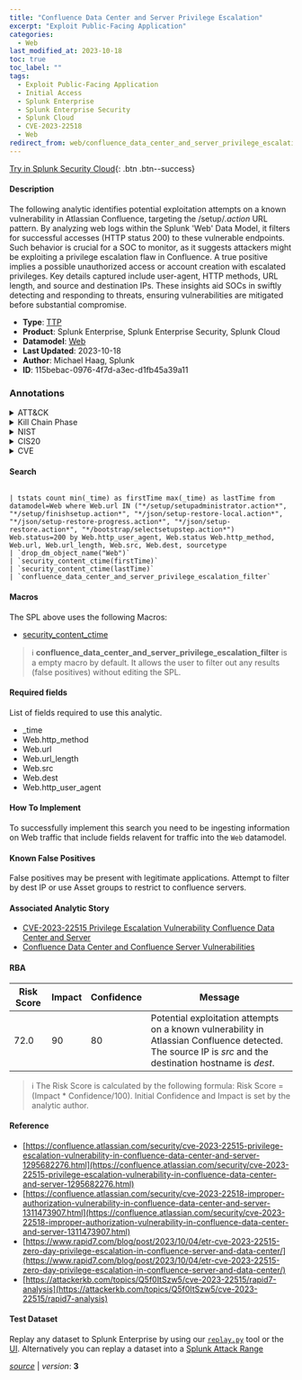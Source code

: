 ```yaml
---
title: "Confluence Data Center and Server Privilege Escalation"
excerpt: "Exploit Public-Facing Application"
categories:
  - Web
last_modified_at: 2023-10-18
toc: true
toc_label: ""
tags:
  - Exploit Public-Facing Application
  - Initial Access
  - Splunk Enterprise
  - Splunk Enterprise Security
  - Splunk Cloud
  - CVE-2023-22518
  - Web
redirect_from: web/confluence_data_center_and_server_privilege_escalation/
---
```




[Try in Splunk Security Cloud](https://www.splunk.com/en_us/cyber-security.html){: .btn .btn--success}

#### Description

The following analytic identifies potential exploitation attempts on a known vulnerability in Atlassian Confluence, targeting the /setup/*.action* URL pattern. By analyzing web logs within the Splunk &#39;Web&#39; Data Model, it filters for successful accesses (HTTP status 200) to these vulnerable endpoints. Such behavior is crucial for a SOC to monitor, as it suggests attackers might be exploiting a privilege escalation flaw in Confluence. A true positive implies a possible unauthorized access or account creation with escalated privileges. Key details captured include user-agent, HTTP methods, URL length, and source and destination IPs. These insights aid SOCs in swiftly detecting and responding to threats, ensuring vulnerabilities are mitigated before substantial compromise.

- **Type**: [TTP](https://github.com/splunk/security_content/wiki/Detection-Analytic-Types)
- **Product**: Splunk Enterprise, Splunk Enterprise Security, Splunk Cloud
- **Datamodel**: [Web](https://docs.splunk.com/Documentation/CIM/latest/User/Web)
- **Last Updated**: 2023-10-18
- **Author**: Michael Haag, Splunk
- **ID**: 115bebac-0976-4f7d-a3ec-d1fb45a39a11

### Annotations
<details>
  <summary>ATT&CK</summary>

<div markdown="1">

#### [ATT&CK](https://attack.mitre.org/)

| ID          | Technique   | Tactic         |
| ----------- | ----------- |--------------- |
| [T1190](https://attack.mitre.org/techniques/T1190/) | Exploit Public-Facing Application | Initial Access |

</div>
</details>


<details>
  <summary>Kill Chain Phase</summary>

<div markdown="1">

* Delivery


</div>
</details>


<details>
  <summary>NIST</summary>

<div markdown="1">

* DE.CM



</div>
</details>

<details>
  <summary>CIS20</summary>

<div markdown="1">

* CIS 13



</div>
</details>

<details>
  <summary>CVE</summary>

<div markdown="1">

| ID          | Summary | [CVSS](https://nvd.nist.gov/vuln-metrics/cvss) |
| ----------- | ----------- | -------------- |
| [CVE-2023-22518](https://nvd.nist.gov/vuln/detail/CVE-2023-22518) | All versions of Confluence Data Center and Server are affected by this unexploited vulnerability. This Improper Authorization vulnerability allows an unauthenticated attacker to reset Confluence and create a Confluence instance administrator account. Using this account, an attacker can then perform all administrative actions that are available to Confluence instance administrator leading to - but not limited to - full loss of confidentiality, integrity and availability. 

Atlassian Cloud sites are not affected by this vulnerability. If your Confluence site is accessed via an atlassian.net domain, it is hosted by Atlassian and is not vulnerable to this issue. | None |



</div>
</details>


#### Search

```

| tstats count min(_time) as firstTime max(_time) as lastTime from datamodel=Web where Web.url IN ("*/setup/setupadministrator.action*", "*/setup/finishsetup.action*", "*/json/setup-restore-local.action*", "*/json/setup-restore-progress.action*", "*/json/setup-restore.action*", "*/bootstrap/selectsetupstep.action*") Web.status=200 by Web.http_user_agent, Web.status Web.http_method, Web.url, Web.url_length, Web.src, Web.dest, sourcetype 
| `drop_dm_object_name("Web")` 
| `security_content_ctime(firstTime)` 
| `security_content_ctime(lastTime)` 
| `confluence_data_center_and_server_privilege_escalation_filter`
```

#### Macros
The SPL above uses the following Macros:
* [security_content_ctime](https://github.com/splunk/security_content/blob/develop/macros/security_content_ctime.yml)

> :information_source:
> **confluence_data_center_and_server_privilege_escalation_filter** is a empty macro by default. It allows the user to filter out any results (false positives) without editing the SPL.



#### Required fields
List of fields required to use this analytic.
* _time
* Web.http_method
* Web.url
* Web.url_length
* Web.src
* Web.dest
* Web.http_user_agent



#### How To Implement
To successfully implement this search you need to be ingesting information on Web traffic that include fields relavent for traffic into the `Web` datamodel.
#### Known False Positives
False positives may be present with legitimate applications. Attempt to filter by dest IP or use Asset groups to restrict to confluence servers.

#### Associated Analytic Story
* [CVE-2023-22515 Privilege Escalation Vulnerability Confluence Data Center and Server](/stories/cve-2023-22515_privilege_escalation_vulnerability_confluence_data_center_and_server)
* [Confluence Data Center and Confluence Server Vulnerabilities](/stories/confluence_data_center_and_confluence_server_vulnerabilities)




#### RBA

| Risk Score  | Impact      | Confidence   | Message      |
| ----------- | ----------- |--------------|--------------|
| 72.0 | 90 | 80 | Potential exploitation attempts on a known vulnerability in Atlassian Confluence detected. The source IP is $src$ and the destination hostname is $dest$. |


> :information_source:
> The Risk Score is calculated by the following formula: Risk Score = (Impact * Confidence/100). Initial Confidence and Impact is set by the analytic author.


#### Reference

* [https://confluence.atlassian.com/security/cve-2023-22515-privilege-escalation-vulnerability-in-confluence-data-center-and-server-1295682276.html](https://confluence.atlassian.com/security/cve-2023-22515-privilege-escalation-vulnerability-in-confluence-data-center-and-server-1295682276.html)
* [https://confluence.atlassian.com/security/cve-2023-22518-improper-authorization-vulnerability-in-confluence-data-center-and-server-1311473907.html](https://confluence.atlassian.com/security/cve-2023-22518-improper-authorization-vulnerability-in-confluence-data-center-and-server-1311473907.html)
* [https://www.rapid7.com/blog/post/2023/10/04/etr-cve-2023-22515-zero-day-privilege-escalation-in-confluence-server-and-data-center/](https://www.rapid7.com/blog/post/2023/10/04/etr-cve-2023-22515-zero-day-privilege-escalation-in-confluence-server-and-data-center/)
* [https://attackerkb.com/topics/Q5f0ItSzw5/cve-2023-22515/rapid7-analysis](https://attackerkb.com/topics/Q5f0ItSzw5/cve-2023-22515/rapid7-analysis)



#### Test Dataset
Replay any dataset to Splunk Enterprise by using our [`replay.py`](https://github.com/splunk/attack_data#using-replaypy) tool or the [UI](https://github.com/splunk/attack_data#using-ui).
Alternatively you can replay a dataset into a [Splunk Attack Range](https://github.com/splunk/attack_range#replay-dumps-into-attack-range-splunk-server)




[*source*](https://github.com/splunk/security_content/tree/develop/detections/web/confluence_data_center_and_server_privilege_escalation.yml) \| *version*: **3**
